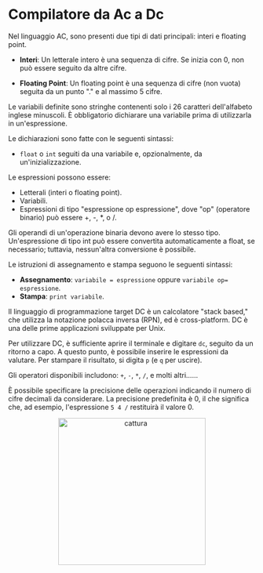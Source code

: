 # Compilatore da Ac a Dc

Nel linguaggio AC, sono presenti due tipi di dati principali: interi e floating point.

- **Interi**: Un letterale intero è una sequenza di cifre. Se inizia con 0, non può essere seguito da altre cifre.

- **Floating Point**: Un floating point è una sequenza di cifre (non vuota) seguita da un punto "." e al massimo 5 cifre.

Le variabili definite sono stringhe contenenti solo i 26 caratteri dell'alfabeto inglese minuscoli. È obbligatorio dichiarare una variabile prima di utilizzarla in un'espressione.

Le dichiarazioni sono fatte con le seguenti sintassi:

- `float` o `int` seguiti da una variabile e, opzionalmente, da un'inizializzazione.

Le espressioni possono essere:

- Letterali (interi o floating point).
- Variabili.
- Espressioni di tipo "espressione op espressione", dove "op" (operatore binario) può essere +, -, *, o /.

Gli operandi di un'operazione binaria devono avere lo stesso tipo. Un'espressione di tipo int può essere convertita automaticamente a float, se necessario; tuttavia, nessun'altra conversione è possibile.

Le istruzioni di assegnamento e stampa seguono le seguenti sintassi:

- **Assegnamento**: `variabile = espressione` oppure `variabile op= espressione`.
- **Stampa**: `print variabile`.

Il linguaggio di programmazione target DC è un calcolatore "stack based," che utilizza la notazione polacca inversa (RPN), ed è cross-platform. DC è una delle prime applicazioni sviluppate per Unix.

Per utilizzare DC, è sufficiente aprire il terminale e digitare `dc`, seguito da un ritorno a capo. A questo punto, è possibile inserire le espressioni da valutare. Per stampare il risultato, si digita `p` (e `q` per uscire).

Gli operatori disponibili includono: `+`, `-`, `*`, `/`, e molti altri......

È possibile specificare la precisione delle operazioni indicando il numero di cifre decimali da considerare. La precisione predefinita è 0, il che significa che, ad esempio, l'espressione `5 4 /` restituirà il valore 0.

<p align="center">
  <img src="https://github.com/NicoVMari/Compilatore_Ac_Dc/assets/96552280/5d3c4b84-e342-4abb-ad18-f3517dac75c8" alt="cattura" width="300" />
</p>
